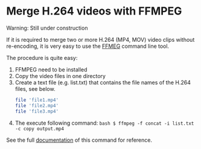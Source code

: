 Merge H.264 videos with FFMPEG
================================

Warning: Still under construction

If it is required to merge two or more H.264 (MP4, MOV) video clips without re-encoding, it is very easy to use the [FFMEG](http://ffmpeg.org/) command line tool.

The procedure is quite easy:

   1. FFMPEG need to be installed
   2. Copy the video files in one directory
   3. Create a text file (e.g. list.txt) that contains the file names of the H.264 files, see below.
		```bash
		file 'file1.mp4'
		file 'file2.mp4'
		file 'file3.mp4'
   		```    
   4. The execute following command:
	```bash
	$ ffmpeg -f concat -i list.txt -c copy output.mp4	
	```


See the full [documentation](http://ffmpeg.org/ffmpeg-formats.html#concat-1) of this command for reference.